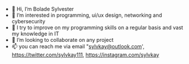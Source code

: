 - 👋 Hi, I’m Bolade Sylvester
- 👀 I’m interested in programming, ui/ux design, networking and cybersecurity
- 🌱 I try to improve on my programming skills on a regular basis and vast my knowledge in IT
- 💞️ I’m looking to collaborate on any project
- 📫 you can reach me via email "sylvkay@outlook.com', https://twitter.com/sylvkay111, https://instagram.com/sylvkay

<!---
sylvkay/sylvkay is a ✨ special ✨ repository because its `README.md` (this file) appears on your GitHub profile.
You can click the Preview link to take a look at your changes.
--->
